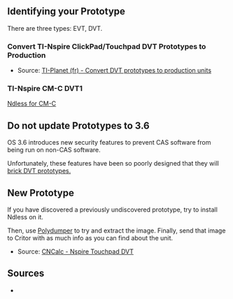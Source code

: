 ## Identifying your Prototype

There are three types: EVT, DVT.

### Convert TI-Nspire ClickPad/Touchpad DVT Prototypes to Production

* Source: [TI-Planet (fr) - Convert DVT prototypes to production units](http://tiplanet.org/forum/viewtopic.php?t=8954)

### TI-Nspire CM-C DVT1

[Ndless for CM-C](http://www.cncalc.org/thread-8515-1-1.html)

## Do not update Prototypes to 3.6

OS 3.6 introduces new security features to prevent CAS software from being run on non-CAS software.

Unfortunately, these features have been so poorly designed that they will [brick DVT prototypes.](http://www.omnimaga.org/news/warning-os-3-6-bricks-ti-nspire-clickpad-dvt-prototypes/)

## New Prototype

If you have discovered a previously undiscovered prototype, try to install Ndless on it.

Then, use [Polydumper](http://tiplanet.org/forum/archives_voir.php?id=3829) to try and extract the image. Finally, send that image to Critor with as much info as you can find about the unit.

* Source: [CNCalc - Nspire Touchpad DVT](http://www.cncalc.org/forum.php?mod=viewthread&tid=8263&page=1#pid107832)

## Sources

* []()